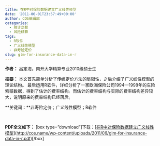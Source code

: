 ```yaml
---
title: 在R中对保险数据建立广义线性模型
date: '2011-06-01T23:57:49+00:00'
author: COS编辑部
categories:
  - 统计之都
  - 风险精算
tags:
  - R软件
  - 广义线性模型
  - 非寿险定价
slug: glm-for-insurance-data-in-r
---
```


**作者：** 吕定海，南开大学精算专业2010级硕士生

**摘要：** 本文首先简单分析了传统定价方法的局限性，之后介绍了广义线性模型的理论结构。 最后运用R软件，详细分析了一家欧洲保险公司1994—1998年的车险索赔数据，得到了估计的费率结构。而估计的费率结构与实际的费率结构差异较大，说明原来的费率结构已经落后。

**关键词：**非寿险定价；广义线性模型；R软件

&nbsp;

**PDF全文如下：** [box type=&#8221;download&#8221;]下载：[[在R中对保险数据建立广义线性模型](http://cos.name/wp-content/uploads/2011/06/glm-for-insurance-data-in-r.pdf)](http://cos.name/wp-content/uploads/2011/06/glm-for-insurance-data-in-r.pdf)[](http://cos.name/wp-content/uploads/2011/06/GLM-for-insurance-data-in-R.pdf)[/box]
